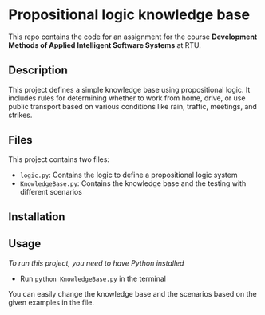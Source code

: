 # Propositional logic knowledge base
This repo contains the code for an assignment for the course  **Development Methods of Applied Intelligent Software Systems** at RTU.

## Description
This project defines a simple knowledge base using propositional logic. It includes rules for determining whether to work from home, drive, or use public transport based on various conditions like rain, traffic, meetings, and strikes.

## Files
This project contains two files:
- `logic.py`: Contains the logic to define a propositional logic system
- `KnowledgeBase.py`: Contains the knowledge base and the testing with different scenarios

## Installation


## Usage 
_To run this project, you need to have Python installed_  

- Run `python KnowledgeBase.py` in the terminal
    
You can easily change the knowledge base and the scenarios based on the given examples in the file.
